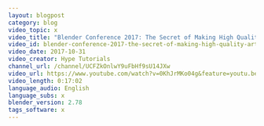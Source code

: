 ```yaml
---
layout: blogpost
category: blog
video_topic: x
video_title: "Blender Conference 2017: The Secret of Making High Quality Art in Blender and Everywhere BCon17"
video_id: blender-conference-2017-the-secret-of-making-high-quality-art-in-blender-and-everywhere-bcon17
video_date: 2017-10-31
video_creator: Hype Tutorials
channel_url: /channel/UCFZkOnlwY9uFbHf9sU14JXw
video_url: https://www.youtube.com/watch?v=0KhJrMKo04g&feature=youtu.be
video_length: 0:17:02
language_audio: English
language_subs: x
blender_version: 2.78
tags_software: x
---
```

